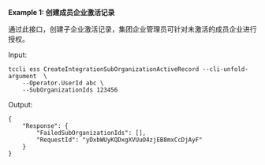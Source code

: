 **Example 1: 创建成员企业激活记录**

通过此接口，创建子企业激活记录，集团企业管理员可针对未激活的成员企业进行授权。

Input: 

```
tccli ess CreateIntegrationSubOrganizationActiveRecord --cli-unfold-argument  \
    --Operator.UserId abc \
    --SubOrganizationIds 123456
```

Output: 
```
{
    "Response": {
        "FailedSubOrganizationIds": [],
        "RequestId": "yDxbWUyKQDxgXVUuO4zjEB8mxCcDjAyF"
    }
}
```

